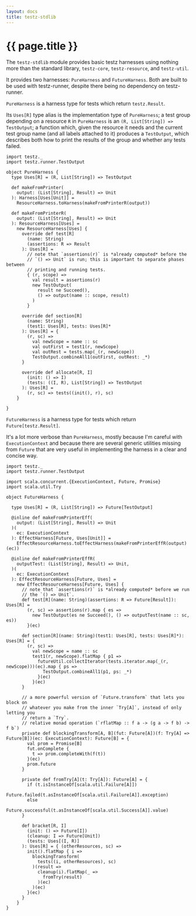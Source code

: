 ```yaml
---
layout: docs
title: testz-stdlib
---
```


# {{ page.title }}

The `testz-stdlib` module provides basic testz harnesses using nothing more
than the standard library, `testz-core`, `testz-resource`, and `testz-util`.

It provides two harnesses: `PureHarness` and `FutureHarness`. Both are built to be
used with testz-runner, despite there being no dependency on testz-runner.

`PureHarness` is a harness type for tests which return `testz.Result`.

Its `Uses[R]` type alias is the implementation type of `PureHarness`;
a test group depending on a resource `R` in `PureHarness` is an
`(R, List[String]) => TestOutput`; a function which, given the resource
it needs and the current test group name (and all labels attached to it)
produces a `TestOutput`, which describes both how to print the results
of the group and whether any tests failed.

```tut:silent
import testz._
import testz.runner.TestOutput

object PureHarness {
  type Uses[R] = (R, List[String]) => TestOutput

  def makeFromPrinter(
    output: (List[String], Result) => Unit
  ): Harness[Uses[Unit]] =
    ResourceHarness.toHarness(makeFromPrinterR(output))

  def makeFromPrinterR(
    output: (List[String], Result) => Unit
  ): ResourceHarness[Uses] =
    new ResourceHarness[Uses] {
      override def test[R]
        (name: String)
        (assertions: R => Result
      ): Uses[R] =
        // note that `assertions(r)` is *already computed* before the
        // `() => Unit` is run; this is important to separate phases between
        // printing and running tests.
        { (r, scope) =>
          val result = assertions(r)
          new TestOutput(
            result ne Succeed(),
            () => output(name :: scope, result)
          )
        }

      override def section[R]
        (name: String)
        (test1: Uses[R], tests: Uses[R]*
      ): Uses[R] = {
        (r, sc) =>
          val newScope = name :: sc
          val outFirst = test1(r, newScope)
          val outRest = tests.map(_(r, newScope))
          TestOutput.combineAll1(outFirst, outRest: _*)
      }

      override def allocate[R, I]
        (init: () => I)
        (tests: ((I, R), List[String]) => TestOutput
      ): Uses[R] =
        (r, sc) => tests((init(), r), sc)
    }

}
```

`FutureHarness` is a harness type for tests which return `Future[testz.Result]`.

It's a lot more verbose than `PureHarness`, mostly because I'm careful with
`ExecutionContext` and because there are several generic utilities missing from
`Future` that are very useful in implementing the harness in a clear and concise
way.

```tut:silent
import testz._
import testz.runner.TestOutput

import scala.concurrent.{ExecutionContext, Future, Promise}
import scala.util.Try

object FutureHarness {

  type Uses[R] = (R, List[String]) => Future[TestOutput]

  @inline def makeFromPrinterEff(
    output: (List[String], Result) => Unit
  )(
    ec: ExecutionContext
  ): EffectHarness[Future, Uses[Unit]] =
    EffectResourceHarness.toEffectHarness(makeFromPrinterEffR(output)(ec))

  @inline def makeFromPrinterEffR(
    outputTest: (List[String], Result) => Unit,
  )(
    ec: ExecutionContext
  ): EffectResourceHarness[Future, Uses] =
    new EffectResourceHarness[Future, Uses] {
      // note that `assertions(r)` is *already computed* before we run
      // the `() => Unit`.
      def test[R](name: String)(assertions: R => Future[Result]): Uses[R] =
        (r, sc) => assertions(r).map { es =>
          new TestOutput(es ne Succeed(), () => outputTest(name :: sc, es))
        }(ec)

      def section[R](name: String)(test1: Uses[R], tests: Uses[R]*): Uses[R] = {
        (r, sc) =>
          val newScope = name :: sc
          test1(r, newScope).flatMap { p1 =>
            futureUtil.collectIterator(tests.iterator.map(_(r, newScope)))(ec).map { ps =>
              TestOutput.combineAll1(p1, ps: _*)
            }(ec)
          }(ec)
      }

      // a more powerful version of `Future.transform` that lets you block on
      // whatever you make from the inner `Try[A]`, instead of only letting you
      // return a `Try`.
      // relative monad operation (`rflatMap :: f a -> (g a -> f b) -> f b`)
      private def blockingTransform[A, B](fut: Future[A])(f: Try[A] => Future[B])(ec: ExecutionContext): Future[B] = {
        val prom = Promise[B]
        fut.onComplete {
          t => prom.completeWith(f(t))
        }(ec)
        prom.future
      }

      private def fromTry[A](t: Try[A]): Future[A] = {
        if (t.isInstanceOf[scala.util.Failure[A]])
          Future.failed(t.asInstanceOf[scala.util.Failure[A]].exception)
        else
          Future.successful(t.asInstanceOf[scala.util.Success[A]].value)
      }

      def bracket[R, I]
        (init: () => Future[I])
        (cleanup: I => Future[Unit])
        (tests: Uses[(I, R)]
      ): Uses[R] = { (otherResources, sc) =>
        init().flatMap { i =>
          blockingTransform(
            tests((i, otherResources), sc)
          )(result =>
            cleanup(i).flatMap(_ =>
              fromTry(result)
            )(ec)
          )(ec)
        }(ec)
      }
    }
}
```
